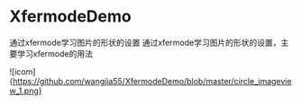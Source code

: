 # XfermodeDemo
通过xfermode学习图片的形状的设置
通过xfermode学习图片的形状的设置，主要学习xfermode的用法

![icom]{https://github.com/wangjia55/XfermodeDemo/blob/master/circle_imageview_1.png}
